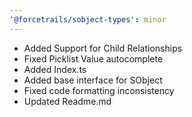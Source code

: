 ```yaml
---
'@forcetrails/sobject-types': minor
---
```


- Added Support for Child Relationships
- Fixed Picklist Value autocomplete
- Added Index.ts
- Added base interface for SObject
- Fixed code formatting inconsistency
- Updated Readme.md
